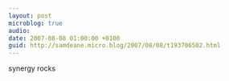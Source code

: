 ```yaml
---
layout: post
microblog: true
audio: 
date: 2007-08-08 01:00:00 +0100
guid: http://samdeane.micro.blog/2007/08/08/t193706502.html
---
```

synergy rocks
